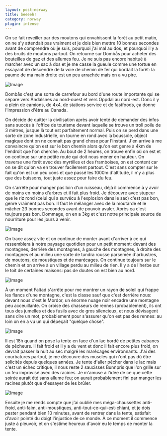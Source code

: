 ```yaml
---
layout: post-norway
title: beeeeh!
category: norway
plugin: intense
---
```


On se fait reveiller par des moutons qui envahissent la forêt au petit
matin, on ne s'y attendait pas vraiment et je dois bien mettre 10
bonnes secondes avant de comprendre où je suis, pourquoi j'ai mal au
dos, et pourquoi il y a des bruits de moutons partout. On retourne sur
Dombås pour acheter des bouteilles de gaz et des allumes feu. Je ne
suis pas encore habitué à marcher avec un sac à dos et je me casse la
gueule comme une tortue en essayant de descendre de la voie de chemin
de fer qui bordait la forêt: la paume de ma main droite est un peu
arrachée mais on a vu pire.

![Image](/assets/img/norway/jour1-torrent.jpg)

Dombås c'est une sorte de carrefour au bord d'une route importante qui
se sépare vers Åndalsnes au nord-ouest et vers Oppdal au
nord-est. Donc il y a plein de camions, de 4x4, de stations service et
de fastfoods, ça donne l'impression d'être au Canada.

On décide de quitter la civilisation après avoir tenté de demander des
infos sans succès à l'office de tourisme devant laquelle se trouve un
troll poilu de 3 mètres, jusque là tout est parfaitement normal. Puis
on se perd dans une sorte de zone industrielle, on tourne en rond avec
la boussole, object magique dont on ne connait pas grand chose pour
l'instant. J'en arrive à me convaincre qu'on est sur le bon chemin
alors qu'on est genre à 4km de l'endroit que l'on cherche.  Au bout de
2 heures, on trouve enfin où on est et on continue sur une petite
route qui doit nous mener en hauteur.  On traverse une forêt avec des
myrtilles et des framboises, on est content car on se dit qu'on va en
trouver facilement partout. C'est sans compter sur le fait qu'on est
un peu cons et que passé les 1000m d'altitude, il n'y a plus que des
buissons, tout juste assez pour faire du feu.

On s'arrête pour manger pas loin d'un ruisseau, déjà il commence à y
avoir de moins en moins d'arbres et il fait plus froid. Je découvre
avec stupeur que le riz rond (celui qui a survécu à l'explosion dans
le sac) c'est pas bon, genre vraiment pas bon. Il faut le mélanger
avec de la moutarde et le mâcher 23 bonnes secondes avant de pouvoir
avaler. Après ça c'est toujours pas bon. Dommage, on en a 3kg et c'est
notre principale source de nourriture pour les jours à venir.

![Image](/assets/img/norway/jour1-break.jpg)

On trace assez vite et on continue de monter avant d'arriver à ce qui
ressemblera à notre paysage quotidien pour un petit moment: devant des
montagnes, derrière des montagnes, à gauche des montagnes, à droite
des montagnes et au milieu une sorte de tundra rousse parsemée
d'arbustres, de moutons, de moustiques et de marécages. On continue
toujours sur le chemin et on arrive à un village perdu au milieu de
rien. Il y a de l'herbe sur le toit de certaines maisons: pas de
doutes on est bien au nord.

![Image](/assets/img/norway/jour1-route.jpg)

À un moment Faltad s'arrête pour me montrer un rayon de soleil qui
frappe les flancs d'une montagne, c'est la classe sauf que c'est
derrière nous: devant nous c'est le Mordor, un énorme nuage noir
encadre une montagne peu acceuillante. On croise des chasseurs de
rennes (probablement), ils ont tous des jumelles et des fusils avec de
gros silencieux, et nous dévisagent sans dire un mot, probablement
pour s'assurer qu'on est pas des rennes: au loin on en a vu un qui
dépeçait "quelque chose".

![Image](/assets/img/norway/jour1-mordor.jpg)

Il est 18h quand on pose la tente en face d'un lac bordé de petites
cabanes de pêcheurs. Il fait froid et il y a du vent et donc il fait
encore plus froid, on devrait passer la nuit au sec malgré les
marécages environnants. J'ai des courbatures partout, je me découvre
des muscles qui n'ont pas dû être solicités depuis quelques années. Je
tente d'aller pêcher dans le lac mais c'est un échec critique, il nous
reste 2 saucisses Bunnpris que l'on grille sur un feu improvisé avec
des racines. Je m'amuse à l'idée de ce que cette soirée aurait été
sans allume feu; on aurait probablement fini par manger les racines
plutôt que d'essayer de les brûler.

![Image](/assets/img/norway/jour1-lac.jpg)

Ensuite je me rends compte que j'ai oublié mes méga-chaussettes
anti-froid, anti-faim, anti-moustiques, anti-tout-ce-qui-est-chiant,
et je dois pester pendant bien 10 minutes, avant de rentrer dans la
tente, satisfait d'avoir pointé du doigt l'injustice de ce monde. À ce
moment il commence juste à pleuvoir, et on s'estime heureux d'avoir eu
le temps de monter la tente.
